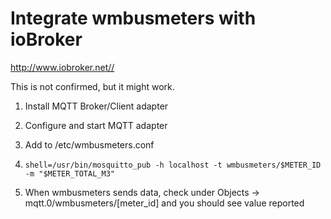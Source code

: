 # Integrate wmbusmeters with ioBroker
<http://www.iobroker.net//>

This is not confirmed, but it might work. 

1. Install MQTT Broker/Client adapter
   
2. Configure and start MQTT adapter
   
3. Add to /etc/wmbusmeters.conf
  
4. ```shell=/usr/bin/mosquitto_pub -h localhost -t wmbusmeters/$METER_ID -m "$METER_TOTAL_M3"```
 
5. When wmbusmeters sends data, check under Objects -> mqtt.0/wmbusmeters/[meter_id] and you should see value reported
